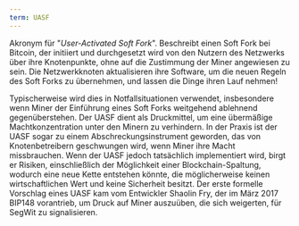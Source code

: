 ```yaml
---
term: UASF
---
```


Akronym für "*User-Activated Soft Fork*". Beschreibt einen Soft Fork bei Bitcoin, der initiiert und durchgesetzt wird von den Nutzern des Netzwerks über ihre Knotenpunkte, ohne auf die Zustimmung der Miner angewiesen zu sein. Die Netzwerkknoten aktualisieren ihre Software, um die neuen Regeln des Soft Forks zu übernehmen, und lassen die Dinge ihren Lauf nehmen!

Typischerweise wird dies in Notfallsituationen verwendet, insbesondere wenn Miner der Einführung eines Soft Forks weitgehend ablehnend gegenüberstehen. Der UASF dient als Druckmittel, um eine übermäßige Machtkonzentration unter den Minern zu verhindern. In der Praxis ist der UASF sogar zu einem Abschreckungsinstrument geworden, das von Knotenbetreibern geschwungen wird, wenn Miner ihre Macht missbrauchen. Wenn der UASF jedoch tatsächlich implementiert wird, birgt er Risiken, einschließlich der Möglichkeit einer Blockchain-Spaltung, wodurch eine neue Kette entstehen könnte, die möglicherweise keinen wirtschaftlichen Wert und keine Sicherheit besitzt. Der erste formelle Vorschlag eines UASF kam vom Entwickler Shaolin Fry, der im März 2017 BIP148 vorantrieb, um Druck auf Miner auszuüben, die sich weigerten, für SegWit zu signalisieren.